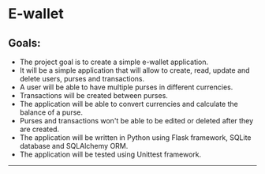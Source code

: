 # E-wallet

## Goals:
- The project goal is to create a simple e-wallet application.
- It will be a simple application that will allow to create, read, update and delete users, purses and transactions.
- A user will be able to have multiple purses in different currencies.
- Transactions will be created between purses.
- The application will be able to convert currencies and calculate the balance of a purse.
- Purses and transactions won't be able to be edited or deleted after they are created.
- The application will be written in Python using Flask framework, SQLite database and SQLAlchemy ORM.
- The application will be tested using Unittest framework.

---